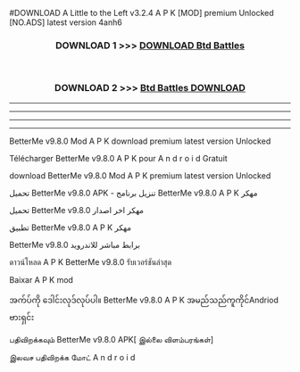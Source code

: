 #DOWNLOAD A Little to the Left v3.2.4 A P K [MOD] premium Unlocked [NO.ADS] latest version 4anh6 



<div align="center">

<h3>DOWNLOAD 1 >>> <a href="https://getmod1.web.app/?judule=Btd Battles">DOWNLOAD Btd Battles</a></h3><br>

<h3>DOWNLOAD 2 >>> <a href="https://getmod1.web.app/?judule=Btd Battles">Btd Battles DOWNLOAD </a></h3>

</div>


----------------------------------------------------------

----------------------------------------------------------

----------------------------------------------------------

----------------------------------------------------------


BetterMe v9.8.0  Mod A P K download premium latest version Unlocked

Télécharger  BetterMe v9.8.0  A P K pour A n d r o i d Gratuit

download BetterMe v9.8.0  Mod A P K premium latest version Unlocked

تحميل BetterMe v9.8.0  APK - تنزيل برنامج BetterMe v9.8.0  A P K مهكر

تحميل BetterMe v9.8.0  مهكر اخر اصدار

تطبيق BetterMe v9.8.0  A P K مهكر

BetterMe v9.8.0  برابط مباشر للاندرويد

ดาวน์โหลด A P K BetterMe v9.8.0  รับเวอร์ชันล่าสุด

Baixar A P K mod

အက်ပ်ကို ဒေါင်းလုဒ်လုပ်ပါ။ BetterMe v9.8.0  A P K အမည်သည်ကူကိုင်Andriod ဗားရှင်း

பதிவிறக்கவும் BetterMe v9.8.0  APK[ இல்லை விளம்பரங்கள்] 
 
இலவச பதிவிறக்க மோட் A n d r o i d



